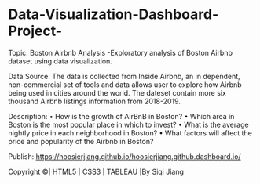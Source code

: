 # Data-Visualization-Dashboard-Project-

Topic: Boston Airbnb Analysis 
       -Exploratory analysis of Boston Airbnb dataset using data visualization.

Data Source: The data is collected from Inside Airbnb, an in dependent, non-commercial set of tools and data allows user to explore how Airbnb being used in cities around the world. 
The dateset contain more six thousand Airbnb listings information from 2018-2019.

Description: 
•	How is the growth of AirBnB in Boston?
•	Which area in Boston is the most popular place in which to invest?
•	What is the average nightly price in each neighborhood in Boston?
•	What factors will affect the price and popularity of the Airbnb in Boston?

Publish:
https://hoosierjiang.github.io/hoosierjiang.github.dashboard.io/

Copyright ©| HTML5 | CSS3 | TABLEAU |By Siqi Jiang
